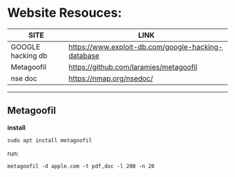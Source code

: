 # Website Resouces:

|SITE| LINK|
|---|---|
| GOOGLE hacking db| https://www.exploit-db.com/google-hacking-database|
|Metagoofil| https://github.com/laramies/metagoofil|
|nse doc|https://nmap.org/nsedoc/|

---

## Metagoofil 

**install**

`sudo apt install metagoofil`

run: 

`metagoofil -d apple.com -t pdf,doc -l 200 -n 20`                                                                               